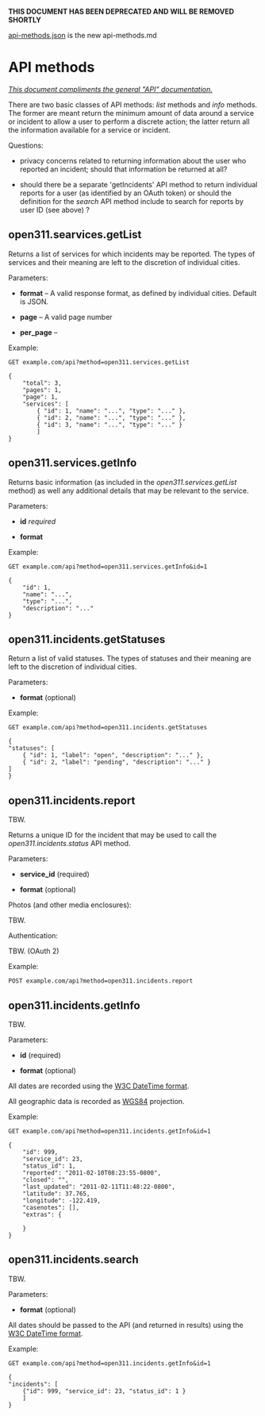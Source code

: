 **THIS DOCUMENT HAS BEEN DEPRECATED AND WILL BE REMOVED SHORTLY**

[api-methods.json](https://github.com/straup/open311-simple/blob/master/api-methods.json) is the new api-methods.md

API methods
==

_[This document compliments the general "API"
documentation.](https://github.com/straup/open311-simple/blob/master/api.md)_

There are two basic classes of API methods: _list_ methods and _info_
methods. The former are meant return the minimum amount of data around a service
or incident to allow a user to perform a discrete action; the latter return all
the information available for a service or incident.

Questions:

* privacy concerns related to returning information about the user who reported
  an incident; should that information be returned at all?

* should there be a separate 'getIncidents' API method to return individual
  reports for a user (as identified by an OAuth token) or should the definition
  for the _search_ API method include to search for reports by user ID (see
  above) ?

open311.searvices.getList
--

Returns a list of services for which incidents may be reported. The types of
services and their meaning are left to the discretion of individual cities.

Parameters:

* **format** – A valid response format, as defined by individual cities. Default is JSON.

* **page** – A valid page number 

* **per_page** –

Example:

<pre><code>GET example.com/api?method=open311.services.getList

{
    "total": 3,
    "pages": 1,
    "page": 1,
    "services": [
        { "id": 1, "name": "...", "type": "..." },
        { "id": 2, "name": "...", "type": "..." },
        { "id": 3, "name": "...", "type": "..." }
        ]
}
</code></pre>


open311.services.getInfo
--

Returns basic information (as included in the _open311.services.getList_ method)
as well any additional details that may be relevant to the service.

Parameters:

* **id** _required_

* **format**

Example:

	GET example.com/api?method=open311.services.getInfo&id=1

	{
		"id": 1,
		"name": "...",
		"type": "...",
		"description": "..."
	}

open311.incidents.getStatuses
--

Return a list of valid statuses. The types of statuses and their meaning are
left to the discretion of individual cities.

Parameters:

* **format** (optional)

Example:

	GET example.com/api?method=open311.incidents.getStatuses

	{
	"statuses": [
		{ "id": 1, "label": "open", "description": "..." },
		{ "id": 2, "label": "pending", "description": "..." }
	]
	}

open311.incidents.report
--

TBW.

Returns a unique ID for the incident that may be used to call the
_open311.incidents.status_ API method.

Parameters:

* **service_id** (required)

* **format** (optional)

Photos (and other media enclosures):

TBW.

Authentication:

TBW. (OAuth 2)

Example:

	POST example.com/api?method=open311.incidents.report

open311.incidents.getInfo
--

TBW.

Parameters:

* **id** (required)

* **format** (optional)

All dates are recorded using the [W3C DateTime format](http://www.w3.org/TR/NOTE-datetime).

All geographic data is recorded as
[WGS84](http://spatialreference.org/ref/epsg/4326/) projection.

Example:

	GET example.com/api?method=open311.incidents.getInfo&id=1

	{
		"id": 999,
		"service_id": 23,
		"status_id": 1,
		"reported": "2011-02-10T08:23:55-0800",
		"closed": "",
		"last_updated": "2011-02-11T11:48:22-0800",
		"latitude": 37.765,
		"longitude": -122.419,
		"casenotes": [],
		"extras": {

		}
	}

open311.incidents.search
--

TBW.

Parameters:

* **format** (optional)

All dates should be passed to the API (and returned in results) using the [W3C DateTime format](http://www.w3.org/TR/NOTE-datetime).

Example:

	GET example.com/api?method=open311.incidents.getInfo&id=1

	{
	"incidents": [
		{"id": 999, "service_id": 23, "status_id": 1 }
		]
	}
